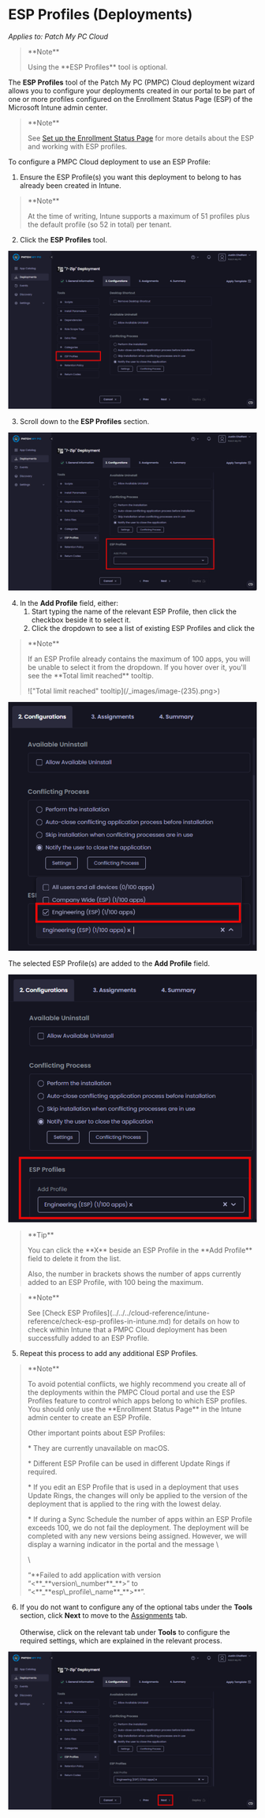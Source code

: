 # ESP Profiles (Deployments)

_Applies to: Patch My PC Cloud_

<blockquote class="wp-block-quote">
<p>**Note**</p>
<p>Using the **ESP Profiles** tool is optional.</p>
</blockquote>

The **ESP Profiles** tool of the Patch My PC (PMPC) Cloud deployment wizard allows you to configure your deployments created in our portal to be part of one or more profiles configured on the Enrollment Status Page (ESP) of the Microsoft Intune admin center.

<blockquote class="wp-block-quote">
<p>**Note**</p>
<p>See <a href="https://learn.microsoft.com/en-us/mem/intune/enrollment/windows-enrollment-status">Set up the Enrollment Status Page</a> for more details about the ESP and working with ESP profiles.</p>
</blockquote>

To configure a PMPC Cloud deployment to use an ESP Profile:

1. Ensure the ESP Profile(s) you want this deployment to belong to has already been created in Intune.

<blockquote class="wp-block-quote">
<p>**Note**</p>
<p>At the time of writing, Intune supports a maximum of 51 profiles plus the default profile (so 52 in total) per tenant.</p>
</blockquote>

2. Click the **ESP Profiles** tool.

![Clicking the “ESP Profiles” tool](/_images/image-(56).png "Clicking the “ESP Profiles” tool")

3. Scroll down to the **ESP Profiles** section.

![Scrolling down to the “ESP Profiles” section](/_images/image-(57).png "Scrolling down to the “ESP Profiles” section")

4. In the **Add Profile** field, either:
   1. Start typing the name of the relevant ESP Profile, then click the checkbox beside it to select it.
   2. Click the dropdown to see a list of existing ESP Profiles and click the&#x20;

<blockquote class="wp-block-quote">
<p>**Note**</p>
<p>If an ESP Profile already contains the maximum of 100 apps, you will be unable to select it from the dropdown. If you hover over it, you'll see the **Total limit reached** tooltip.</p>
<p>!["Total limit reached" tooltip](/_images/image-(235).png>)&#x20;</p>
</blockquote>

![Selecting the ESP Profile to add this deployment to](/_images/image-(58).png "Selecting the ESP Profile to add this deployment to")

The selected ESP Profile(s) are added to the **Add Profile** field.

![Selected ESP Profiles added to the “Add Profile” field](/_images/image-(59).png "Selected ESP Profiles added to the “Add Profile” field")

<blockquote class="wp-block-quote">
<p>**Tip**</p>
<p>You can click the **X** beside an ESP Profile in the **Add Profile** field to delete it from the list.</p>
<p>Also, the number in brackets shows the number of apps currently added to an ESP Profile, with 100 being the maximum.</p>
</blockquote>

<blockquote class="wp-block-quote">
<p>**Note**</p>
<p>See [Check ESP Profiles](../../../cloud-reference/intune-reference/check-esp-profiles-in-intune.md) for details on how to check within Intune that a PMPC Cloud deployment has been successfully added to an ESP Profile.</p>
</blockquote>

5. Repeat this process to add any additional ESP Profiles.

<blockquote class="wp-block-quote">
<p>**Note**</p>
<p>To avoid potential conflicts, we highly recommend you create all of the deployments within the PMPC Cloud portal and use the ESP Profiles feature to control which apps belong to which ESP profiles. You should only use the **Enrollment Status Page** in the Intune admin center to create an ESP Profile.&#x20;</p>
<p>Other important points about ESP Profiles:</p>
<p>* They are currently unavailable on macOS.</p>
<p>* Different ESP Profile can be used in different Update Rings if required.</p>
<p>* If you edit an ESP Profile that is used in a deployment that uses Update Rings, the changes will only be applied to the version of the deployment that is applied to the ring with the lowest delay.</p>
<p>* If during a Sync Schedule the number of apps within an ESP Profile exceeds 100, we do not fail the deployment. The deployment will be completed with any new versions being assigned. However, we will display a warning indicator in the portal and the message \</p>
<p>\</p>
<p>“**Failed to add application with version “<**_**version\_number**_**>” to “<**_**esp\_profile\_name**_**>**”.</p>
</blockquote>

6. If you do not want to configure any of the optional tabs under the **Tools** section, click **Next** to move to the [Assignments](../cloud-assignments-deployment-tab.md) tab.\
   \
   Otherwise, click on the relevant tab under **Tools** to configure the required settings, which are explained in the relevant process.

![Clicking &#x22;Next&#x22; to move to the &#x22;Assignments&#x22; page](/_images/image-(60).png "Clicking &#x22;Next&#x22; to move to the &#x22;Assignments&#x22; page")